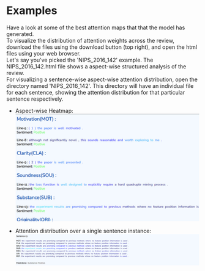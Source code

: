 # Examples

Have a look at some of the best attention maps that that the model has generated.<br>
To visualize the distribution of attention weights across the review, download the files using the download button (top right), and open the html files using your web browser.<br>
Let's say you've picked the 'NIPS_2016_142' example. The NIPS_2016_142.html file shows a aspect-wise structured analysis of the review.<br>
For visualizing a sentence-wise aspect-wise attention distribution, open the directory named 'NIPS_2016_142'. This directory will have an individual file for each sentence, showing the attention distribution for that particular sentence respectively.<br>

- Aspect-wise Heatmap:
![](images/aspect-wise-overall.jpg)

- Attention distribution over a single sentence instance:
![](images/sentence-13.jpg)

